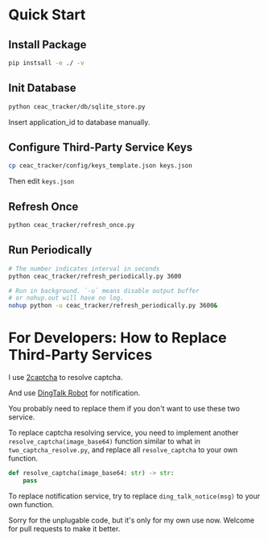 # Quick Start

## Install Package

```bash
pip instsall -e ./ -v
```

## Init Database

```bash
python ceac_tracker/db/sqlite_store.py
```

Insert application_id to database manually.

## Configure Third-Party Service Keys

```bash
cp ceac_tracker/config/keys_template.json keys.json
```

Then edit `keys.json`

## Refresh Once

```bash
python ceac_tracker/refresh_once.py
```

## Run Periodically

```bash
# The number indicates interval in seconds
python ceac_tracker/refresh_periodically.py 3600

# Run in background. `-u` means disable output buffer
# or nohup.out will have no log.
nohup python -u ceac_tracker/refresh_periodically.py 3600&
```

# For Developers: How to Replace Third-Party Services

I use [2captcha](https://2captcha.com/) to resolve captcha.

And use [DingTalk Robot](https://open.dingtalk.com/document/robots/custom-robot-access) for notification.

You probably need to replace them if you don't want to use these two service.

To replace captcha resolving service, you need to implement another `resolve_captcha(image_base64)` function similar to what in `two_captcha_resolve.py`,
and replace all `resolve_captcha` to your own function.

```python
def resolve_captcha(image_base64: str) -> str:
    pass
```

To replace notification service, try to replace `ding_talk_notice(msg)` to your own function.

Sorry for the unplugable code, but it's only for my own use now. Welcome for pull requests to make it better.
